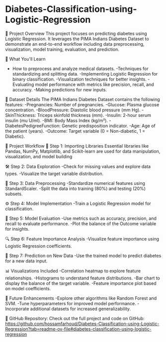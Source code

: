 # Diabetes-Classification-using-Logistic-Regression
🚀 Project Overview
This project focuses on predicting diabetes using Logistic Regression. It leverages the PIMA Indians Diabetes Dataset to demonstrate an end-to-end workflow including data preprocessing, visualization, model training, evaluation, and prediction.

🔧 What You'll Learn 
- How to preprocess and analyze medical datasets.
-Techniques for standardizing and splitting data.
-Implementing Logistic Regression for binary classification.
-Visualization techniques for better insights.
-Evaluating model performance with metrics like precision, recall, and accuracy.
-Making predictions for new inputs.

📖 Dataset Details
The PIMA Indians Diabetes Dataset contains the following features:
-Pregnancies: Number of pregnancies.
-Glucose: Plasma glucose concentration.
-BloodPressure: Diastolic blood pressure (mm Hg).
-SkinThickness: Triceps skinfold thickness (mm).
-Insulin: 2-hour serum insulin (mu U/ml).
-BMI: Body Mass Index (kg/m²).
-DiabetesPedigreeFunction: Genetic predisposition indicator.
-Age: Age of the patient (years).
-Outcome: Target variable (0 = Non-diabetic, 1 = Diabetic).

🔗 Project Workflow
🚦 Step 1: Importing Libraries
Essential libraries like Pandas, NumPy, Matplotlib, and Scikit-learn are used for data manipulation, visualization, and model building

🛠 Step 2: Data Exploration
-Check for missing values and explore data types.
-Visualize the target variable distribution.


🔬 Step 3: Data Preprocessing
-Standardize numerical features using StandardScaler.
-Split the data into training (80%) and testing (20%) subsets.

⚙️ Step 4: Model Implementation
-Train a Logistic Regression model for classification.

🧪 Step 5: Model Evaluation
-Use metrics such as accuracy, precision, and recall to evaluate performance.
-Plot the balance of the Outcome variable for insights.

🔍 Step 6: Feature Importance Analysis
-Visualize feature importance using Logistic Regression coefficients.

🧩 Step 7: Prediction on New Data
-Use the trained model to predict diabetes for a new data input.

📊 Visualizations Included
-Correlation heatmap to explore feature relationships.
-Histograms to understand feature distributions.
-Bar chart to display the balance of the target variable.
-Feature importance plot based on model coefficients.

🌟 Future Enhancements
-Explore other algorithms like Random Forest and SVM.
-Tune hyperparameters for improved model performance.
-Incorporate additional datasets for increased generalizability.


📂 GitHub Repository:
Check out the full project and code on GitHub: https://github.com/hossamfarhoud/Diabetes-Classification-using-Logistic-Regression?tab=readme-ov-file#diabetes-classification-using-logistic-regression

